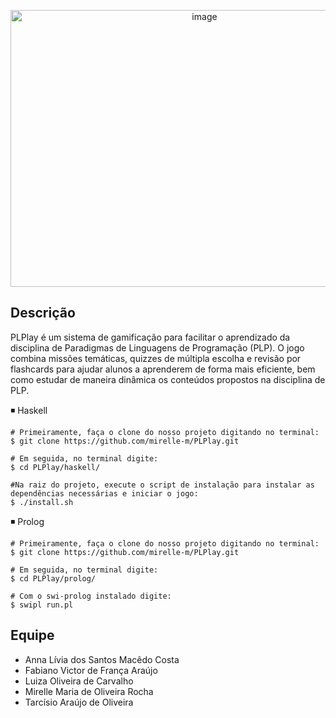 <p align="center">
  <img src="https://github.com/user-attachments/assets/02b3e3d0-f5d3-4153-861b-9df62d4b71e0" width="605" height="443" alt="image" />
</p>

## Descrição
PLPlay é um sistema de gamificação para facilitar o aprendizado da disciplina de Paradigmas de Linguagens de Programação (PLP). O jogo combina missões temáticas, quizzes de múltipla escolha e revisão por flashcards para ajudar alunos a aprenderem de forma mais eficiente, bem como estudar de maneira dinâmica os conteúdos propostos na disciplina de PLP.

◾ Haskell
    
    # Primeiramente, faça o clone do nosso projeto digitando no terminal:
    $ git clone https://github.com/mirelle-m/PLPlay.git
    
    # Em seguida, no terminal digite:
    $ cd PLPlay/haskell/
    
    #Na raiz do projeto, execute o script de instalação para instalar as dependências necessárias e iniciar o jogo:
    $ ./install.sh
    
◾ Prolog

    # Primeiramente, faça o clone do nosso projeto digitando no terminal:
    $ git clone https://github.com/mirelle-m/PLPlay.git
    
    # Em seguida, no terminal digite:
    $ cd PLPlay/prolog/
    
    # Com o swi-prolog instalado digite:
    $ swipl run.pl

## Equipe
- Anna Lívia dos Santos Macêdo Costa 
- Fabiano Victor de França Araújo
- Luiza Oliveira de Carvalho
- Mirelle Maria de Oliveira Rocha
- Tarcísio Araújo de Oliveira

